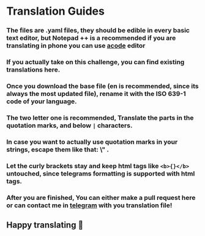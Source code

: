 # Translation Guides

### The files are .yaml files, they should be edible in every basic text editor, but Notepad ++ is a recommended if you are translating in phone you can use [acode](https://play.google.com/store/apps/details?id=com.foxdebug.acodefree) editor

### If you actually take on this challenge, you can find existing translations here.

### Once you download the base file (en is recommended, since its always the most updated file), rename it with the ISO 639-1 code of your language.

### The two letter one is recommended, Translate the parts in the quotation marks, and below <code>|</code> characters.

### In case you want to actually use quotation marks in your strings, escape them like that: \\" . 

### Let the curly brackets stay and keep html tags like <code>&lt;b&gt;{}&lt;/b&gt;</code> untouched, since telegrams formatting is supported with html tags.

### After you are finished, You can either make a pull request here or can contact me in [telegram](https://t.me/starryboi) with you translation file!
## Happy translating 🎉
